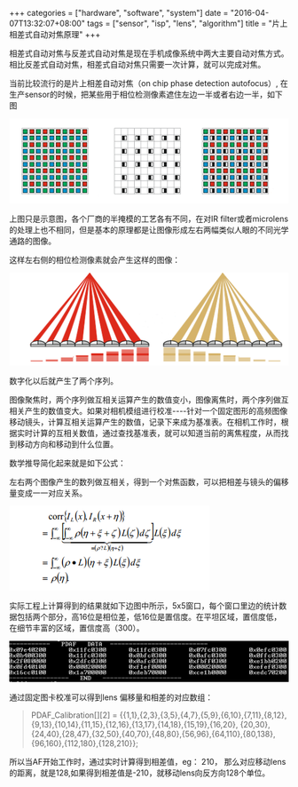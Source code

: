 +++
categories = ["hardware", "software", "system"]
date = "2016-04-07T13:32:07+08:00"
tags = ["sensor", "isp", "lens", "algorithm"]
title = "片上相差式自动对焦原理"
+++

相差式自动对焦与反差式自动对焦是现在手机成像系统中两大主要自动对焦方式。相比反差式自动对焦，相差式自动对焦只需要一次计算，就可以完成对焦。
	
当前比较流行的是片上相差自动对焦（on chip phase detection autofocus）, 在生产sensor的时候，把某些用于相位检测像素遮住左边一半或者右边一半，如下图

![Focus Pixels Array](https://raw.githubusercontent.com/allincamera/imgur/master/cdaf_pdaf/focus_pixel_array.png)

上图只是示意图，各个厂商的半掩模的工艺各有不同，在对IR filter或者microlens的处理上也不相同，但是基本的原理都是让图像形成左右两幅类似人眼的不同光学通路的图像。

这样左右侧的相位检测像素就会产生这样的图像：

![Phase diff in focus pixels](https://raw.githubusercontent.com/allincamera/imgur/master/cdaf_pdaf/focus_pixel_sequence.png)

数字化以后就产生了两个序列。

图像聚焦时，两个序列做互相关运算产生的数值变小，图像离焦时，两个序列做互相关产生的数值变大。如果对相机模组进行校准----针对一个固定图形的高频图像移动镜头，计算互相关运算产生的数值，记录下来成为基准表。在相机工作时，根据实时计算的互相关数值，通过查找基准表，就可以知道当前的离焦程度，从而找到移动方向和移动到什么位置。

数学推导简化起来就是如下公式：

左右两个图像产生的数列做互相关，得到一个对焦函数，可以把相差与镜头的偏移量变成一一对应关系。

![PDAF func](https://raw.githubusercontent.com/allincamera/imgur/master/cdaf_pdaf/pdaf_func.png)

实际工程上计算得到的结果就如下边图中所示，5x5窗口，每个窗口里边的统计数据包括两个部分，高16位是相位差，低16位是置信度。在平坦区域，置信度低，在细节丰富的区域，置信度高（300）。

![PDAF output](https://raw.githubusercontent.com/allincamera/imgur/master/cdaf_pdaf/pdaf_output.png)

通过固定图卡校准可以得到lens 偏移量和相差的对应数组：

> PDAF_Calibration[][2] = {{1,1},{2,3},{3,5},{4,7},{5,9},{6,10},{7,11},{8,12},{9,13},{10,14},{11,15},{12,16},{13,17},{14,18},{15,19},{16,20}, {20,30},{24,40},{28,47},{32,50},{40,70},{48,80},{56,96},{64,110},{80,138},{96,160},{112,180},{128,210}};
	
所以当AF开始工作时，通过实时计算得到相差值，eg： 210， 那么对应移动lens的距离，就是128,如果得到相差值是-210，就移动lens向反方向128个单位。
